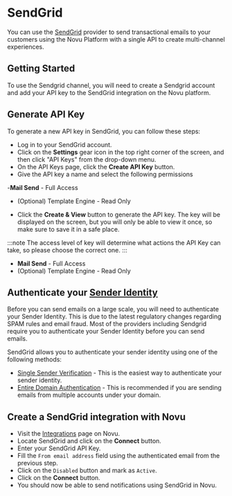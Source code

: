# SendGrid

You can use the [SendGrid](https://sendgrid.com/) provider to send transactional emails to your customers using the Novu Platform with a single API to create multi-channel experiences.

## Getting Started

To use the Sendgrid channel, you will need to create a Sendgrid account and add your API key to the SendGrid integration on the Novu platform.

## Generate API Key

To generate a new API key in SendGrid, you can follow these steps:

- Log in to your SendGrid account.
- Click on the **Settings** gear icon in the top right corner of the screen, and then click "API Keys" from the drop-down menu.
- On the API Keys page, click the **Create API Key** button.
- Give the API key a name and select the following permissions

-**Mail Send** - Full Access

- (Optional) Template Engine - Read Only

- Click the **Create & View** button to generate the API key. The key will be displayed on the screen, but you will only be able to view it once, so make sure to save it in a safe place.

:::note
The access level of key will determine what actions the API Key can take, so please choose the correct one.
:::

- **Mail Send** - Full Access
- (Optional) Template Engine - Read Only

## Authenticate your [Sender Identity](https://docs.sendgrid.com/for-developers/sending-email/sender-identity)

Before you can send emails on a large scale, you will need to authenticate your Sender Identity. This is due to the latest regulatory changes regarding SPAM rules and email fraud. Most of the providers including Sendgrid require you to authenticate your Sender Identity before you can send emails.

SendGrid allows you to authenticate your sender identity using one of the following methods:

- [Single Sender Verification](https://docs.sendgrid.com/ui/sending-email/sender-verification) - This is the easiest way to authenticate your sender identity.
- [Entire Domain Authentication](https://docs.sendgrid.com/ui/account-and-settings/how-to-set-up-domain-authentication) - This is recommended if you are sending emails from multiple accounts under your domain.

## Create a SendGrid integration with Novu

- Visit the [Integrations](https://web.novu.co/integrations) page on Novu.
- Locate SendGrid and click on the **Connect** button.
- Enter your SendGrid API Key.
- Fill the `From email address` field using the authenticated email from the previous step.
- Click on the `Disabled` button and mark as `Active`.
- Click on the **Connect** button.
- You should now be able to send notifications using SendGrid in Novu.
